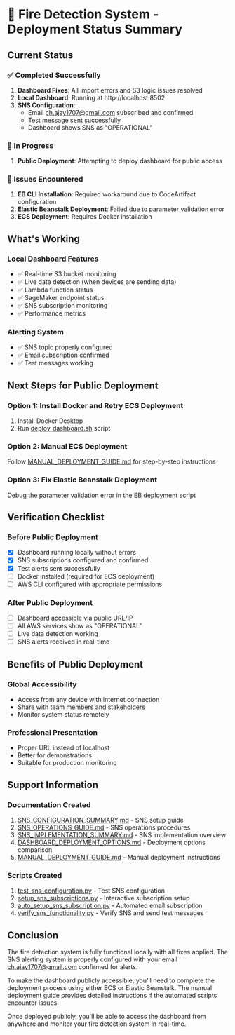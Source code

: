 # 🚀 Fire Detection System - Deployment Status Summary

## Current Status

### ✅ Completed Successfully
1. **Dashboard Fixes**: All import errors and S3 logic issues resolved
2. **Local Dashboard**: Running at http://localhost:8502
3. **SNS Configuration**: 
   - Email [ch.ajay1707@gmail.com](mailto:ch.ajay1707@gmail.com) subscribed and confirmed
   - Test message sent successfully
   - Dashboard shows SNS as "OPERATIONAL"

### 🚧 In Progress
1. **Public Deployment**: Attempting to deploy dashboard for public access

### 🔧 Issues Encountered
1. **EB CLI Installation**: Required workaround due to CodeArtifact configuration
2. **Elastic Beanstalk Deployment**: Failed due to parameter validation error
3. **ECS Deployment**: Requires Docker installation

## What's Working

### Local Dashboard Features
- ✅ Real-time S3 bucket monitoring
- ✅ Live data detection (when devices are sending data)
- ✅ Lambda function status
- ✅ SageMaker endpoint status
- ✅ SNS subscription monitoring
- ✅ Performance metrics

### Alerting System
- ✅ SNS topic properly configured
- ✅ Email subscription confirmed
- ✅ Test messages working

## Next Steps for Public Deployment

### Option 1: Install Docker and Retry ECS Deployment
1. Install Docker Desktop
2. Run [deploy_dashboard.sh](file:///Volumes/Ajay/saafe%20copy%203/new%20model/synthetic-fire-prediction-system/deploy_dashboard.sh) script

### Option 2: Manual ECS Deployment
Follow [MANUAL_DEPLOYMENT_GUIDE.md](file:///Volumes/Ajay/saafe%20copy%203/new%20model/synthetic-fire-prediction-system/MANUAL_DEPLOYMENT_GUIDE.md) for step-by-step instructions

### Option 3: Fix Elastic Beanstalk Deployment
Debug the parameter validation error in the EB deployment script

## Verification Checklist

### Before Public Deployment
- [x] Dashboard running locally without errors
- [x] SNS subscriptions configured and confirmed
- [x] Test alerts sent successfully
- [ ] Docker installed (required for ECS deployment)
- [ ] AWS CLI configured with appropriate permissions

### After Public Deployment
- [ ] Dashboard accessible via public URL/IP
- [ ] All AWS services show as "OPERATIONAL"
- [ ] Live data detection working
- [ ] SNS alerts received in real-time

## Benefits of Public Deployment

### Global Accessibility
- Access from any device with internet connection
- Share with team members and stakeholders
- Monitor system status remotely

### Professional Presentation
- Proper URL instead of localhost
- Better for demonstrations
- Suitable for production monitoring

## Support Information

### Documentation Created
1. [SNS_CONFIGURATION_SUMMARY.md](file:///Volumes/Ajay/saafe%20copy%203/new%20model/synthetic-fire-prediction-system/SNS_CONFIGURATION_SUMMARY.md) - SNS setup guide
2. [SNS_OPERATIONS_GUIDE.md](file:///Volumes/Ajay/saafe%20copy%203/new%20model/synthetic-fire-prediction-system/SNS_OPERATIONS_GUIDE.md) - SNS operations procedures
3. [SNS_IMPLEMENTATION_SUMMARY.md](file:///Volumes/Ajay/saafe%20copy%203/new%20model/synthetic-fire-prediction-system/SNS_IMPLEMENTATION_SUMMARY.md) - SNS implementation overview
4. [DASHBOARD_DEPLOYMENT_OPTIONS.md](file:///Volumes/Ajay/saafe%20copy%203/new%20model/synthetic-fire-prediction-system/DASHBOARD_DEPLOYMENT_OPTIONS.md) - Deployment options comparison
5. [MANUAL_DEPLOYMENT_GUIDE.md](file:///Volumes/Ajay/saafe%20copy%203/new%20model/synthetic-fire-prediction-system/MANUAL_DEPLOYMENT_GUIDE.md) - Manual deployment instructions

### Scripts Created
1. [test_sns_configuration.py](file:///Volumes/Ajay/saafe%20copy%203/new%20model/synthetic-fire-prediction-system/test_sns_configuration.py) - Test SNS configuration
2. [setup_sns_subscriptions.py](file:///Volumes/Ajay/saafe%20copy%203/new%20model/synthetic-fire-prediction-system/setup_sns_subscriptions.py) - Interactive subscription setup
3. [auto_setup_sns_subscription.py](file:///Volumes/Ajay/saafe%20copy%203/new%20model/synthetic-fire-prediction-system/auto_setup_sns_subscription.py) - Automated email subscription
4. [verify_sns_functionality.py](file:///Volumes/Ajay/saafe%20copy%203/new%20model/synthetic-fire-prediction-system/verify_sns_functionality.py) - Verify SNS and send test messages

## Conclusion

The fire detection system is fully functional locally with all fixes applied. The SNS alerting system is properly configured with your email [ch.ajay1707@gmail.com](mailto:ch.ajay1707@gmail.com) confirmed for alerts. 

To make the dashboard publicly accessible, you'll need to complete the deployment process using either ECS or Elastic Beanstalk. The manual deployment guide provides detailed instructions if the automated scripts encounter issues.

Once deployed publicly, you'll be able to access the dashboard from anywhere and monitor your fire detection system in real-time.